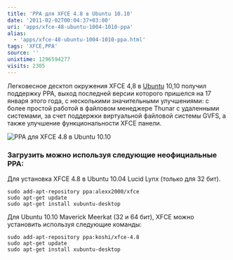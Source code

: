 ```yaml
---
title: 'PPA для XFCE 4.8 в Ubuntu 10.10'
date: '2011-02-02T00:04:37+03:00'
uri: 'apps/xfce-48-ubuntu-1004-1010-ppa'
alias: 
  - 'apps/xfce-48-ubuntu-1004-1010-ppa.html'
tags: 'XFCE,PPA'
source: ''
unixtime: 1296594277
visits: 2305
---
```

Легковесное десктоп окружения XFCE 4,8 в [Ubuntu](ubuntu/) 10,10 получил поддержку PPA, выход последней версии которого пришелся на 17 января этого года, с несколькими значительными улучшениями: с более простой работой в файловом менеджере Thunar с удаленными системами, за счет поддержки виртуальной файловой системы GVFS, а также улучшение функциональности XFCE панели.

![PPA для XFCE 4.8 в Ubuntu 10.10](img/2011/02/02/00-00/4.jpg)

### Загрузить можно используя следующие неофициальные PPA:

Для установка XFCE 4.8 в Ubuntu 10.04 Lucid Lynx (только для 32 бит).

```
sudo add-apt-repository ppa:alexx2000/xfce
sudo apt-get update
sudo apt-get install xubuntu-desktop
```

Для Ubuntu 10.10 Maverick Meerkat (32 и 64 бит), XFCE можно установить используя следующие команды:

```
sudo add-apt-repository ppa:koshi/xfce-4.8
sudo apt-get update
sudo apt-get install xubuntu-desktop
```
